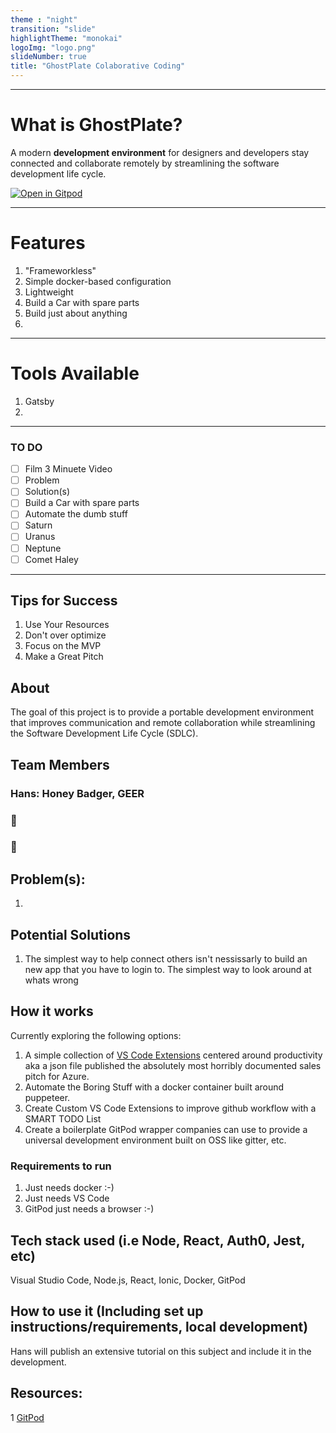 ```yaml
---
theme : "night"
transition: "slide"
highlightTheme: "monokai"
logoImg: "logo.png"
slideNumber: true
title: "GhostPlate Colaborative Coding"
---
```


---
# What is GhostPlate?
A modern **development environment** for designers and developers stay connected and collaborate remotely by streamlining the software development life cycle.

[![Open in Gitpod](http://gitpod.io/button/open-in-gitpod.svg)](https://gitpod.io#https://github.com/gitpod-io/gitpod-status)

---

# Features
1. "Frameworkless"
2. Simple docker-based configuration
3. Lightweight
4. Build a Car with spare parts
5. Build just about anything
5. 

---


# Tools Available
1. Gatsby
2. 


---
### TO DO

- [ ] Film 3 Minuete Video
- [ ] Problem
- [ ] Solution(s)
- [ ] Build a Car with spare parts
- [ ] Automate the dumb stuff
- [ ] Saturn
- [ ] Uranus
- [ ] Neptune
- [ ] Comet Haley

---


## Tips for Success
1. Use Your Resources
2. Don't over optimize
3. Focus on the MVP
4. Make a Great Pitch


## About
The goal of this project is to provide a portable development environment that improves communication and remote collaboration while streamlining the Software Development Life Cycle (SDLC).

## Team Members

### Hans: Honey Badger, GEER
### 👻
### 👻


## Problem(s):
1. 

<!-- [![Software Development Life Cycle](CollaborationTemplates/SDLC.drawio.svg)]() -->

## Potential Solutions
<!-- [![Software Development Life Cycle](CollaborationTemplates/Overview.drawio.svg)]() -->

1. The simplest way to help connect others
isn't nessissarly to build an new app that you have to login to. The simplest way to look around at whats wrong

## How it works
Currently exploring the following options:
1. A simple collection of [VS Code Extensions](https://marketplace.visualstudio.com/items?itemName=HansBashesMS.covid-working) centered around productivity aka a json file published the absolutely most horribly documented sales pitch for Azure.
2. Automate the Boring Stuff with a docker container built around puppeteer.
2. Create Custom VS Code Extensions to improve github workflow with a SMART TODO List
3. Create a boilerplate GitPod wrapper companies can use to provide a universal development environment built on OSS like gitter, etc.

### Requirements to run
1. Just needs docker :-)
2. Just needs VS Code
3. GitPod just needs a browser :-) 


## Tech stack used (i.e Node, React, Auth0, Jest, etc)
Visual Studio Code, Node.js, React, Ionic, Docker, GitPod


## How to use it (Including set up instructions/requirements, local development)
Hans will publish an extensive tutorial on this subject and include it in the development.


## Resources:
1 [GitPod](https://www.gitpod.io/blog/gitpodify/)